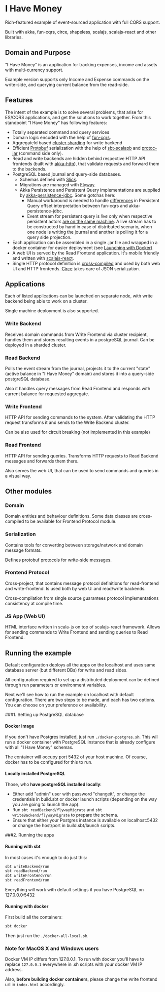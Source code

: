 # I Have Money
Rich-featured example of event-sourced application with full CQRS support.

Built with akka, fun-cqrs, circe, shapeless, scalajs, scalajs-react and other libraries.

## Domain and Purpose
"I Have Money" is an application for tracking expenses, income and assets with multi-currency support.

Example version supports only Income and Expense commands on the write-side, and querying current balance from the read-side.

## Features
The intent of the example is to solve several problems, that arise for ES/CQRS applications, and get the solutions to work together. From this standpoint "I Have Money" has following features:

* Totally separated command and query services
* Domain logic encoded with the help of [fun-cqrs](https://github.com/strongtyped/fun-cqrs).
* AggregateId based [cluster sharding](http://doc.akka.io/docs/akka/2.4.3/scala/cluster-sharding.html) for write backend
* Efficient [Protobuf](https://developers.google.com/protocol-buffers/) serialization with the help of [sbt-scalapb](https://github.com/trueaccord/sbt-scalapb) and [protoc-jar](https://github.com/os72/protoc-jar) (command side only).
* Read and write backends are hidden behind respective HTTP API frontends (built with [akka-http](http://doc.akka.io/docs/akka/2.4.3/scala/http/)), that validate requests and forward them to the backends.
* PostgreSQL based journal and query-side databases.
  * Schemas defined with [Slick](http://slick.typesafe.com/).
  * Migrations are managed with [Flyway](https://flywaydb.org/).
  * Akka Persistence and Persistent Query implementations are supplied by [akka-persistence-jdbc](https://github.com/dnvriend/akka-persistence-jdbc). Some gotchas here:
    * Manual workaround is needed to handle [differences](https://github.com/strongtyped/fun-cqrs/issues/49) in Persistent Query offset interpretation between fun-cqrs and akka-persistence-jdbc.
    * Event stream for persistent query is _live_ only when respective persistent actors [are on the same machine](https://github.com/dnvriend/akka-persistence-jdbc/issues/39). A live stream has to be constructed by hand in case of distributed scenario, when one node is writing the journal and another is polling it for a query side projection.
* Each application can be assembled in a single .jar file and wrapped in a docker container for easier deployment (see [Launching with Docker](#launching-with-docker)).
* A web UI is served by the Read Frontend application. It's mobile friendly and written with [scalajs-react](https://github.com/japgolly/scalajs-react).
* Single HTTP protocol definition is [cross-compiled](https://www.scala-js.org/doc/project/cross-build.html) and used by both web UI and HTTP frontends. [Circe](http://circe.io) takes care of JSON serialization.

## Applications

Each of listed applications can be launched on separate node, with write backend being able to work on a cluster.

Single machine deployment is also supported.

### Write Backend
Receives domain commands from Write Frontend via cluster recipient, handles them and stores resulting events in a postgreSQL journal. Can be deployed in a sharded cluster.

### Read Backend
Polls the event stream from the journal, projects it to the current "state" (active balance in "I Have Money" domain) and stores it into a query-side postgreSQL database.

Also it handles query messages from Read Frontend and responds with current balance for requested aggregate.

### Write Frontend
HTTP API for sending commands to the system. After validating the HTTP request transforms it and sends to the Write Backend cluster.

Can be also used for circuit breaking (not implemented in this example)

### Read Frontend
HTTP API for sending queries. Transforms HTTP requests to Read Backend messages and forwards them there.

Also serves the web UI, that can be used to send commands and queries in a visual way.

## Other modules

### Domain
Domain entities and behaviour definitions. Some data classes are cross-compiled to be available for Frontend Protocol module.

### Serialization
Contains tools for converting between storage/network and domain message formats.

Defines protobuf protocols for write-side messages.

### Frontend Protocol
Cross-project, that contains message protocol definitions for read-frontend and write-frontend. Is used both by web UI and read/write backends.

Cross-compilation from single source guarantees protocol implementations consistency at compile time.

### JS App (Web UI)
HTML interface written in scala-js on top of scalajs-react framework. Allows for sending commands to Write Frontend and sending queries to Read Frontend.

## Running the example

Default configuration deploys all the apps on the localhost and uses same database server (but different DBs) for write and read sides.

All configuration required to set up a distributed deployment can be defined through run parameters or environment variables.

Next we'll see how to run the example on localhost with default configuration. There are two steps to be made, and each has two options. You can choose on your preference or availability.

###1. Setting up PostgreSQL database

#### Docker image
if you don't have Postgres installed, just run `./docker-postgres.sh`. This will run a docker container with PostgreSQL instance that is already configure with all "I Have Money" schemas.

The container will occupy port 5432 of your host machine. Of course, docker has to be configured for this to run.

#### Locally installed PostgreSQL
Those, who **have postgreSQL installed locally**:

* Either add "admin" user with password "changeit", or change the credentials in build.sbt or docker launch scripts (depending on the way you are going to launch the app).
* Run `sbt readBackend/flywayMigrate` and `sbt writeBackend/flywayMigrate` to prepare the schema.
* Ensure that either your Postgres instance is available on localhost:5432 or change the host/port in build.sbt/launch scripts.

###2. Running the apps

#### Running with sbt
In most cases it's enough to do just this:

```bash
sbt writeBackend/run
sbt readBackend/run
sbt writeFrontend/run
sbt readFrontend/run
```
Everything will work with default settings if you have PostgreSQL on 127.0.0.0:5432

#### Running with docker
First build all the containers:

```bash
sbt docker
```

Then just run the `./docker-all-local.sh`.

### Note for MacOS X and Windows users
Docker VM IP differs from 127.0.0.1. To run with docker you'll have to replace `127.0.0.1` everywhere in .sh scripts with your docker VM IP address.

Also, **before building docker containers**, please change the write frontend url in `index.html` accordingly.
